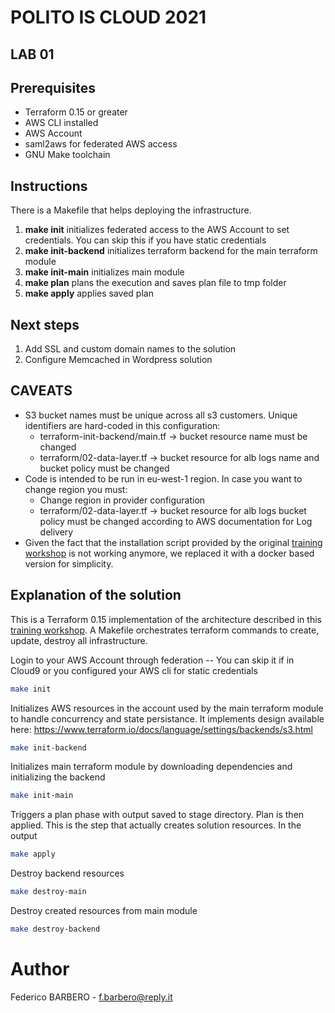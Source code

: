 # POLITO IS CLOUD 2021

## LAB 01

## Prerequisites

- Terraform 0.15 or greater
- AWS CLI installed
- AWS Account
- saml2aws for federated AWS access
- GNU Make toolchain

## Instructions

There is a Makefile that helps deploying the infrastructure.

1. **make init** initializes federated access to the AWS Account to set credentials. You can skip this if you have static credentials
2. **make init-backend** initializes terraform backend for the main terraform module
3. **make init-main** initializes main module
4. **make plan** plans the execution and saves plan file to tmp folder
5. **make apply** applies saved plan
 
## Next steps

1. Add SSL and custom domain names to the solution
1. Configure Memcached in Wordpress solution

## CAVEATS

- S3 bucket names must be unique across all s3 customers. Unique identifiers are hard-coded in this configuration:
    - terraform-init-backend/main.tf -> bucket resource name must be changed
    - terraform/02-data-layer.tf -> bucket resource for alb logs name and bucket policy must be changed
- Code is intended to be run in eu-west-1 region. In case you want to change region you must:
    - Change region in provider configuration
    - terraform/02-data-layer.tf -> bucket resource for alb logs bucket policy must be changed according to AWS documentation for Log delivery
- Given the fact that the installation script provided by the original [training workshop](https://ha-webapp.workshop.aws/) is not working anymore, we replaced it with a docker based version for simplicity.


## Explanation of the solution

This is a Terraform 0.15 implementation of the architecture described in this [training workshop](https://ha-webapp.workshop.aws/). A Makefile orchestrates terraform commands to create, update, destroy all infrastructure.


Login to your AWS Account through federation -- You can skip it if in Cloud9 or you configured your AWS cli for static credentials
```bash
make init
```

Initializes AWS resources in the account used by the main terraform module to handle concurrency and state persistance. It implements design available here: https://www.terraform.io/docs/language/settings/backends/s3.html

```bash
make init-backend
```
Initializes main terraform module by downloading dependencies and initializing the backend

```bash
make init-main
```

Triggers a plan phase with output saved to stage directory. Plan is then applied. This is the step that actually creates solution resources. In the output 

```bash
make apply
```

Destroy backend resources

```bash
make destroy-main
```

Destroy created resources from main module

```bash
make destroy-backend
```
 
# Author

Federico BARBERO - [f.barbero@reply.it](mailto:f.barbero@reply.it)